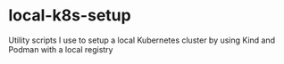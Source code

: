 # local-k8s-setup
Utility scripts I use to setup a local Kubernetes cluster by using Kind and Podman with a local registry 
